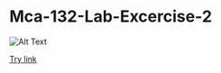 # Mca-132-Lab-Excercise-2
![Alt Text](./unsamples/Screen_Preview.gif)

[Try link](https://shriganeshpurohit.github.io/Mca-132-Lab-Excercise-2/)
